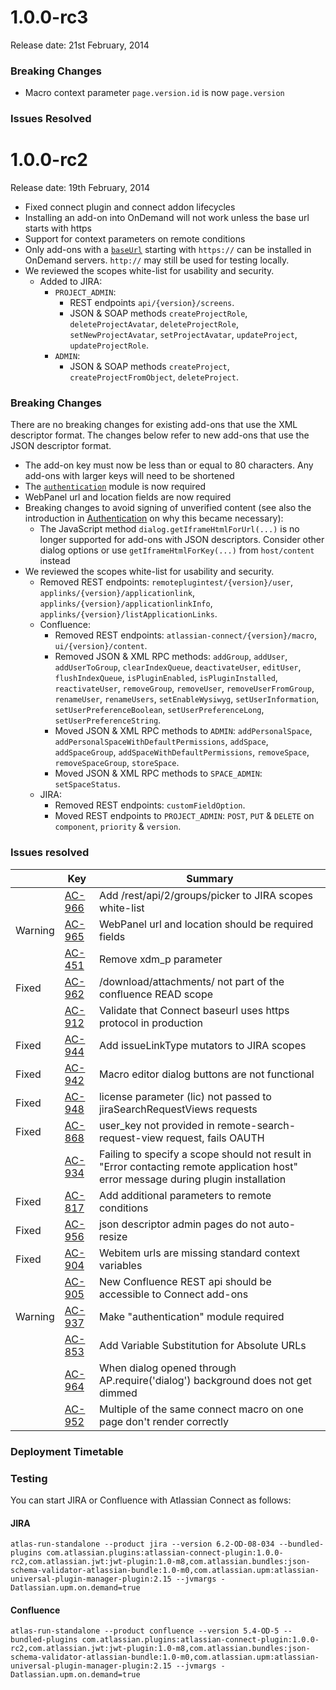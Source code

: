 # 1.0.0-rc3

Release date: 21st February, 2014

### Breaking Changes

* Macro context parameter `page.version.id` is now `page.version`

### Issues Resolved

# 1.0.0-rc2

Release date: 19th February, 2014

* Fixed connect plugin and connect addon lifecycles
* Installing an add-on into OnDemand will not work unless the base url starts with https
* Support for context parameters on remote conditions
* Only add-ons with a [`baseUrl`](../modules#baseUrl) starting with ``https://`` can be installed in OnDemand servers. ``http://`` may still be used for testing locally.
* We reviewed the scopes white-list for usability and security.
  * Added to JIRA:
    * `PROJECT_ADMIN`:
      * REST endpoints `api/{version}/screens`.
      * JSON & SOAP methods `createProjectRole`, `deleteProjectAvatar`, `deleteProjectRole`, `setNewProjectAvatar`, `setProjectAvatar`, `updateProject`, `updateProjectRole`.
    * `ADMIN`:
      * JSON & SOAP methods `createProject`, `createProjectFromObject`, `deleteProject`.

### Breaking Changes

There are no breaking changes for existing add-ons that use the XML descriptor format. The changes below refer to new
add-ons that use the JSON descriptor format.

* The add-on key must now be less than or equal to 80 characters. Any add-ons with larger keys will need to be shortened
* The [`authentication`](../modules/authentication.html) module is now required
* WebPanel url and location fields are now required
* Breaking changes to avoid signing of unverified content (see also the introduction in [Authentication](../concepts/authentication.html) on why this became necessary):
  * The JavaScript method `dialog.getIframeHtmlForUrl(...)` is no longer supported for add-ons with JSON descriptors. Consider other dialog options or use `getIframeHtmlForKey(...)` from `host/content` instead
* We reviewed the scopes white-list for usability and security.
  * Removed REST endpoints: `remoteplugintest/{version}/user`, `applinks/{version}/applicationlink`, `applinks/{version}/applicationlinkInfo`, `applinks/{version}/listApplicationLinks`.
  * Confluence:
    * Removed REST endpoints: `atlassian-connect/{version}/macro`, `ui/{version}/content`.
    * Removed JSON & XML RPC methods: `addGroup`, `addUser`, `addUserToGroup`, `clearIndexQueue`, `deactivateUser`, `editUser`, `flushIndexQueue`, `isPluginEnabled`, `isPluginInstalled`, `reactivateUser`, `removeGroup`, `removeUser`, `removeUserFromGroup`, `renameUser`, `renameUsers`, `setEnableWysiwyg`, `setUserInformation`, `setUserPreferenceBoolean`, `setUserPreferenceLong`, `setUserPreferenceString`.
    * Moved JSON & XML RPC methods to `ADMIN`: `addPersonalSpace`, `addPersonalSpaceWithDefaultPermissions`, `addSpace`, `addSpaceGroup`, `addSpaceWithDefaultPermissions`, `removeSpace`, `removeSpaceGroup`, `storeSpace`.
    * Moved JSON & XML RPC methods to `SPACE_ADMIN`: `setSpaceStatus`.
  * JIRA:
    * Removed REST endpoints: `customFieldOption`.
    * Moved REST endpoints to `PROJECT_ADMIN`: `POST`, `PUT` & `DELETE` on `component`, `priority` & `version`.

### Issues resolved

<table class="aui issue-table">
    <thead>
        <tr>
            <th></th>
            <th class='key'>Key</th>
            <th>Summary</th>
        </tr>
    </thead>
    <tbody>
        <tr>
            <td></td>
            <td><a href="https://ecosystem.atlassian.net/browse/AC-966">AC-966</a></td>
            <td>Add /rest/api/2/groups/picker to JIRA scopes white-list</td>
        </tr>
        <tr>
            <td><span class="aui-icon aui-icon-small aui-icon-warning">Warning</span></td>
            <td><a href="https://ecosystem.atlassian.net/browse/AC-965">AC-965</a></td>
            <td>WebPanel url and location should be required fields</td>
        </tr>
            <td></td>
            <td><a href="https://ecosystem.atlassian.net/browse/AC-451">AC-451</a></td>
            <td>Remove xdm_p parameter</td>
        </tr>
        <tr>
            <td><span class="aui-icon aui-icon-small aui-icon-success">Fixed</span></td>
            <td><a href="https://ecosystem.atlassian.net/browse/AC-962">AC-962</a></td>
            <td>/download/attachments/ not part of the confluence READ scope</td>
        </tr>
        <tr>
            <td></td>
            <td><a href="https://ecosystem.atlassian.net/browse/AC-912">AC-912</a></td>
            <td>Validate that Connect baseurl uses https protocol in production</td>
        </tr>
        <tr>
            <td><span class="aui-icon aui-icon-small aui-icon-success">Fixed</span></td>
            <td><a href="https://ecosystem.atlassian.net/browse/AC-944">AC-944</a></td>
            <td>Add issueLinkType mutators to JIRA scopes</td>
        </tr>
        <tr>
            <td><span class="aui-icon aui-icon-small aui-icon-success">Fixed</span></td>
            <td><a href="https://ecosystem.atlassian.net/browse/AC-942">AC-942</a></td>
            <td>Macro editor dialog buttons are not functional</td>
        </tr>
        <tr>
            <td><span class="aui-icon aui-icon-small aui-icon-success">Fixed</span></td>
            <td><a href="https://ecosystem.atlassian.net/browse/AC-948">AC-948</a></td>
            <td>license parameter (lic) not passed to jiraSearchRequestViews requests</td>
        </tr>
        <tr>
            <td><span class="aui-icon aui-icon-small aui-icon-success">Fixed</span></td>
            <td><a href="https://ecosystem.atlassian.net/browse/AC-868">AC-868</a></td>
            <td>user_key not provided in remote-search-request-view request, fails OAUTH</td>
        </tr>
        <tr>
            <td></td>
            <td><a href="https://ecosystem.atlassian.net/browse/AC-934">AC-934</a></td>
            <td>Failing to specify a scope should not result in "Error contacting remote application host" error message during plugin installation</td>
        </tr>
        <tr>
            <td><span class="aui-icon aui-icon-small aui-icon-success">Fixed</span></td>
            <td><a href="https://ecosystem.atlassian.net/browse/AC-817">AC-817</a></td>
            <td>Add additional parameters to remote conditions</td>
        </tr>
        <tr>
            <td><span class="aui-icon aui-icon-small aui-icon-success">Fixed</span></td>
            <td><a href="https://ecosystem.atlassian.net/browse/AC-956">AC-956</a></td>
            <td>json descriptor admin pages do not auto-resize</td>
        </tr>
        <tr>
            <td><span class="aui-icon aui-icon-small aui-icon-success">Fixed</span></td>
            <td><a href="https://ecosystem.atlassian.net/browse/AC-904">AC-904</a></td>
            <td>Webitem urls are missing standard context variables</td>
        </tr>
        <tr>
            <td></td>
            <td><a href="https://ecosystem.atlassian.net/browse/AC-905">AC-905</a></td>
            <td>New Confluence REST api should be accessible to Connect add-ons</td>
        </tr>
        <tr>
            <td><span class="aui-icon aui-icon-small aui-icon-warning">Warning</span></td>
            <td><a href="https://ecosystem.atlassian.net/browse/AC-937">AC-937</a></td>
            <td>Make "authentication" module required</td>
        </tr>
        <tr>
            <td></td>
            <td><a href="https://ecosystem.atlassian.net/browse/AC-853">AC-853</a></td>
            <td>Add Variable Substitution for Absolute URLs</td>
        </tr>
        <tr>
            <td></td>
            <td><a href="https://ecosystem.atlassian.net/browse/AC-964">AC-964</a></td>
            <td>When dialog opened through AP.require('dialog') background does not get dimmed</td>
        </tr>
        <tr>
            <td></td>
            <td><a href="https://ecosystem.atlassian.net/browse/AC-952">AC-952</a></td>
            <td>Multiple of the same connect macro on one page don't render correctly</td>
        </tr>
    </tbody>
</table>

### Deployment Timetable

### Testing

You can start JIRA or Confluence with Atlassian Connect as follows:

#### JIRA
<pre><code data-lang="text">atlas-run-standalone --product jira --version 6.2-OD-08-034 --bundled-plugins com.atlassian.plugins:atlassian-connect-plugin:1.0.0-rc2,com.atlassian.jwt:jwt-plugin:1.0-m8,com.atlassian.bundles:json-schema-validator-atlassian-bundle:1.0-m0,com.atlassian.upm:atlassian-universal-plugin-manager-plugin:2.15 --jvmargs -Datlassian.upm.on.demand=true</code></pre>

#### Confluence
<pre><code data-lang="text">atlas-run-standalone --product confluence --version 5.4-OD-5 --bundled-plugins com.atlassian.plugins:atlassian-connect-plugin:1.0.0-rc2,com.atlassian.jwt:jwt-plugin:1.0-m8,com.atlassian.bundles:json-schema-validator-atlassian-bundle:1.0-m0,com.atlassian.upm:atlassian-universal-plugin-manager-plugin:2.15 --jvmargs -Datlassian.upm.on.demand=true</code></pre>

